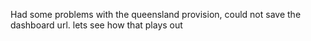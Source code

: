 Had some problems with the queensland provision, could not save the dashboard url. lets see how that plays out